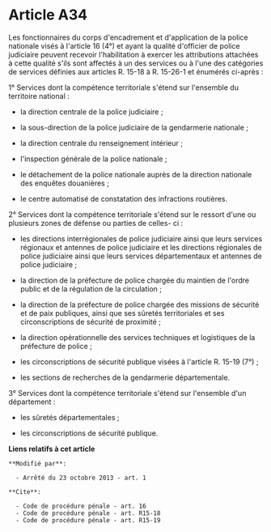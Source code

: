 # Article A34

Les fonctionnaires du corps d'encadrement et d'application de la police nationale visés à l'article 16 (4°) et ayant la
qualité d'officier de police judiciaire peuvent recevoir l'habilitation à exercer les attributions attachées à cette qualité
s'ils sont affectés à un des services ou à l'une des catégories de services définies aux articles R. 15-18 à R. 15-26-1 et
énumérés ci-après : 

1° Services dont la compétence territoriale s'étend sur l'ensemble du territoire national :

- la direction centrale de la police judiciaire ;

- la sous-direction de la police judiciaire de la gendarmerie nationale ;

- la direction centrale du renseignement intérieur ;

- l'inspection générale de la police nationale ;

- le détachement de la police nationale auprès de la direction nationale des enquêtes douanières ;

- le centre automatisé de constatation des infractions routières. 

2° Services dont la compétence territoriale s'étend sur le ressort d'une ou plusieurs zones de défense ou parties de celles-
ci :

- les directions interrégionales de police judiciaire ainsi que leurs services régionaux et antennes de police judiciaire et
les directions régionales de police judiciaire ainsi que leurs services départementaux et antennes de police judiciaire ;

- la direction de la préfecture de police chargée du maintien de l'ordre public et de la régulation de la circulation ;

- la direction de la préfecture de police chargée des missions de sécurité et de paix publiques, ainsi que ses sûretés
territoriales et ses circonscriptions de sécurité de proximité ;

- la direction opérationnelle des services techniques et logistiques de la préfecture de police ;

- les circonscriptions de sécurité publique visées à l'article R. 15-19 (7°) ;

- les sections de recherches de la gendarmerie départementale. 

3° Services dont la compétence territoriale s'étend sur l'ensemble d'un département :

- les sûretés départementales ;

- les circonscriptions de sécurité publique.

**Liens relatifs à cet article**

	**Modifié par**:

	  - Arrêté du 23 octobre 2013 - art. 1

	**Cite**:

	  - Code de procédure pénale - art. 16
	  - Code de procédure pénale - art. R15-18
	  - Code de procédure pénale - art. R15-19

